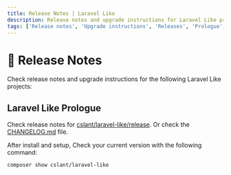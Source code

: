 ```yaml
---
title: Release Notes | Laravel Like
description: Release notes and upgrade instructions for Laravel Like projects. Check the release notes and upgrade instructions for Laravel Like projects. See the release notes and upgrade instructions for Laravel Like projects.
tags: ['Release notes', 'Upgrade instructions', 'Releases', 'Prologue', 'Laravel Like Prologue', 'Laravel Like Release Notes']
---
```


<head>
  <!-- Basic Meta Tags -->
  <meta name="robots" content="index,follow" />
  <meta name="author" content="CSlant" />
  <meta name="generator" content="Docusaurus" />
  <meta name="theme-color" content="#2e8555" />
  
  <!-- Canonical URL -->
  <link rel="canonical" href="https://docs.cslant.com/laravel-like/prologue/releases" />
  
  <!-- Open Graph Meta Tags -->
  <meta property="og:title" content="Release Notes | Laravel Like" />
  <meta property="og:description" content="Release notes and upgrade instructions for Laravel Like projects. Check the release notes and upgrade instructions for Laravel Like projects. See the release..." />
  <meta property="og:type" content="article" />
  <meta property="og:url" content="https://docs.cslant.com/laravel-like/prologue/releases" />
  <meta property="og:site_name" content="Laravel Like Package Documentation" />
  <meta property="og:locale" content="en_US" />
  
  <!-- Twitter Card Meta Tags -->
  <meta name="twitter:card" content="summary_large_image" />
  <meta name="twitter:title" content="Release Notes | Laravel Like" />
  <meta name="twitter:description" content="Release notes and upgrade instructions for Laravel Like projects. Check the release notes and upgrade instructions for Laravel Like projects. See the release..." />
  <meta name="twitter:creator" content="@cslantofficial" />
  <meta name="twitter:site" content="@cslantofficial" />
  
  <!-- Additional Meta Tags -->
  <meta name="format-detection" content="telephone=no" />
  <meta name="mobile-web-app-capable" content="yes" />
  <meta name="apple-mobile-web-app-capable" content="yes" />
  <meta name="apple-mobile-web-app-status-bar-style" content="default" />
  
  <!-- Article Meta Tags -->
  <meta property="article:published_time" content="2025-07-21T00:00:00Z" />
  <meta property="article:modified_time" content="2025-07-21T00:00:00Z" />
  <meta property="article:author" content="CSlant" />
  <meta property="article:section" content="Documentation" />
  
  </head>

# 🚀 Release Notes

Check release notes and upgrade instructions for the following Laravel Like projects:

## Laravel Like Prologue

Check release notes
for [cslant/laravel-like/release](https://github.com/cslant/laravel-like/releases). Or check the [CHANGELOG.md](https://github.com/cslant/laravel-like/blob/main/CHANGELOG.md) file.

After install and setup, Check your current version with the following command:

```bash
composer show cslant/laravel-like
```
